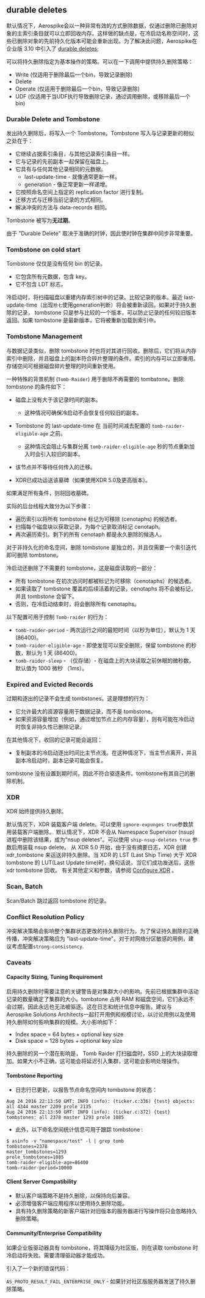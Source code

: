 ## durable deletes

默认情况下，Aerospike会以一种非常有效的方式删除数据，仅通过删除已删除对象的主索引条目就可以立即回收内存。这样做的缺点是，在冷启动名称空间时，这些已删除对象的先前持久化版本可能会重新出现。为了解决此问题，Aerospike在企业版
3.10 中引入了 [durable deletes](https://www.aerospike.com/docs/guide/durable_deletes.html);

可以将持久删除指定为基本操作的策略。可以在一下调用中提供持久删除策略：

- Write (仅适用于删除最后一个bin，导致记录删除)
- Delete
- Operate (仅适用于删除最后一个bin，导致记录删除)
- UDF (仅适用于当UDF执行导致删除记录，通过调用删除，或移除最后一个bin)

### Durable Delete and Tombstone

发出持久删除后，将写入一个 Tombstone。Tombstone 写入与记录更新的相似之处在于：

- 它继续占据索引条目，与其他记录索引条目一样。
- 它与记录的先前副本一起保留在磁盘上。
- 它具有与任何其他记录相同的元数据。
    - last-update-time - 就像通常更新一样。
    - generation - 像正常更新一样递增。
- 它按照命名空间上指定的 replication factor 进行复制。
- 迁移方式与迁移当前记录的方式相同。
- 解决冲突的方法与 data-records 相同。

Tombstone 被写为**无过期**。

由于 "Durable Delete" 取决于准确的时钟，因此使时钟在集群中同步非常重要。

### Tombstone on cold start

Tombstone 仅仅是没有任何 bin 的记录。

- 它包含所有元数据，包含 key。
- 它不包含 LDT 标志。

冷启动时，将扫描磁盘以重建内存索引树中的记录。比较记录的版本。最近 last-update-time（出现`抢七`使用generation判断）将会被重新读回。如果对于持久删除的记录， tombstone 只是参与比较的一个版本，可以防止记录的任何较旧版本返回。如果 tombstone 是最新版本，它将被重新加载到索引中。

### Tombstone Management
与数据记录类似，删除 tombstone 时也将对其进行回收。删除后，它们将从内存索引中删除，并且磁盘上的副本符合碎片整理的条件。索引的内存可以立即重用。存储空间可根据磁盘碎片整理的时间重新使用。

一种特殊的背景机制 (`Tomb-Raider`) 用于删除不再需要的 tombstone。删除 tombstone 的条件如下：

- 磁盘上没有大于该记录时间的副本。

  - 这种情况可确保冷启动不会恢复任何较旧的副本。
  
- Tombstone 的 last-update-time 在 当前时间减去配置的 `tomb-raider-eligible-age` 之前。

  - 这种情况会阻止与集群分离 `tomb-raider-eligible-age` 秒的节点重新加入时会引入较旧的副本。
  
- 该节点并不等待任何传入的迁移。
- XDR已成功运送该墓碑（如果使用XDR 5.0及更高版本）。

如果满足所有条件，则将回收墓碑。

实际的后台线程大致分为以下步骤：

- 遍历索引以将所有 tombstone 标记为可移除 (cenotaphs) 的候选者。
- 扫描每个磁盘块以获取记录，为每个记录取消标记 cenotaph。
- 再次遍历索引。剩下的所有 cenotaph 都是永久删除的候选人。

对于非持久化的命名空间，删除 tombstone 是独立的，并且仅需要一个索引迭代即可删除 tombstone。

冷启动还删除了不需要的 tombstone，这是磁盘读取的一部分：

- 所有 tombstone 在初次访问时都被标记为可移除（cenotaphs）的候选者。
- 如果读取了 tombstone 覆盖的后续活着的记录，cenotaphs 将不会被标记，并且 tombstone 会留下。
- 否则，在冷启动结束时，将会删除所有 cenotaphs。

以下配置可用于控制 `Tomb-raider` 的行为：
- `tomb-raider-period` - 两次运行之间的最短时间（以秒为单位），默认为 1 天 (86400)。
- `tomb-raider-eligible-age` - 即使发现可以安全删除，保留 tombstone 的秒数，默认为 1 天 (86400)。
- `tomb-raider-sleep` - （仅存储）- 在磁盘上的大块读取之前休眠的微秒数，默认值为 1000 微秒 （1ms）。


### Expired and Evicted Records

过期和逐出的记录不会生成 tombstones。这是理想的行为：

- 它允许最大的资源容量用于数据记录，而不是 tombstone。
- 如果资源容量增加（例如，通过增加节点上的内存容量），则有可能在冷启动时恢复非持久性已删除记录。

在其他情况下，收回的记录可能会返回：

- 复制副本的冷启动逐出时间比主节点浅。在这种情况下，当主节点离开，并且副本冷启动时，副本记录可能会恢复。

tombstone 没有设置到期时间，因此不符合驱逐条件。tombstone有其自己的删除机制。

### XDR 
XDR 始终提供持久删除。

默认情况下，XDR 装载客户端 delete。可以使用 `ignore-expunges true`参数禁用装载客户端删除。
默认情况下，XDR 不会从 Namespace Supervisor (nsup) 进程中删除该结果，成为"nsup deletes"。可以使用 `ship-nsup-deletes true` 参数启用装载 nsup delete。
从 XDR 5.0 开始，由于没有摘要日志，XDR 创建 xdr_tombstone 来运送非持久删除。当 XDR 的 LST (Last Ship Time) 大于 XDR tombstone 的 LUT(Last Update time)时，换句话说，当它们成功发送后，这些 xdr tombstone 回收。
有关其他定义和参数，请参阅 [Configure XDR](https://www.aerospike.com/docs/operations/configure/cross-datacenter/index.html) 。


### Scan, Batch
Scan/Batch 跳过返回 tombstone 的记录。


### Conflict Resolution Policy
冲突解决策略会影响整个集群状态更改的持久删除行为。为了保证持久删除的正确传播，冲突解决策略应为 "last-update-time"。对于对网络分区敏感的用例，建议考虑配置`strong-consistency`.


### Caveats

#### Capacity Sizing, Tuning Requirement

启用持久删除时需要注意的关键警告是对集群大小的影响。先前已根据集群中活动记录的数量确定了集群的大小。tombstone 占用 RAM 和磁盘空间，它们永远不会过期，因此永远也无法被驱逐。这在日志和统计信息中报告。建议与 Aerospike Solutions Architects一起打开用例和规模讨论，以讨论用例以及使用持久删除如何影响集群的规模。大小影响如下：

- Index space = 64 bytes + optional key size
- Disk space = 128 bytes + optional key size

持久删除的另一个潜在影响是， Tomb Raider 打扫磁盘时，SSD 上的大块读取增加。如果大小不正确，这可能会将延迟引入集群，这可能会影响处理操作。

#### Tombstone Reporting
- 日志行已更新，以报告节点命名空间内 tombstone 的状态：
```log
Aug 24 2016 22:13:50 GMT: INFO (info): (ticker.c:336) {test} objects: all 4344 master 2209 prole 2135
Aug 24 2016 22:13:50 GMT: INFO (info): (ticker.c:372) {test} tombstones: all 2378 master 1293 prole 1085
```

- 此外，以下命名空间统计信息可用于跟踪 tombstone :
```log
$ asinfo -v "namespace/test" -l | grep tomb
tombstones=2378
master_tombstones=1293
prole_tombstones=1085
tomb-raider-eligible-age=86400
tomb-raider-period=10000
```

#### Client Server Compatibility

- 默认客户端策略不是持久删除，以保持向后兼容。
- 必须增强客户端应用程序以使用持久删除功能。
- 具有持久删除策略的新客户端针对旧版本的服务器进行写操作将只会忽略持久删除策略。

#### Community/Enterprise Compatibility
如果企业版驱动器具有 tombstone，将其降级为社区版，则在读取 tombstone 时冷启动将失败。需要清理驱动器才能成功。

引入了一个新的错误代码：

`AS_PROTO_RESULT_FAIL_ENTERPRISE_ONLY` - 如果针对社区版服务器发送了持久删除策略。